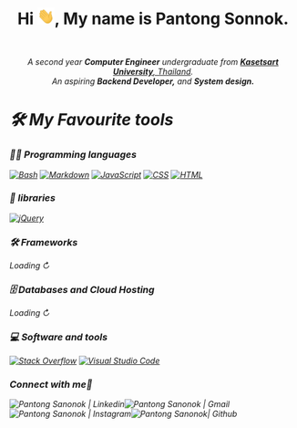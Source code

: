 <h1 align="center">Hi <img src="https://raw.githubusercontent.com/ABSphreak/ABSphreak/master/gifs/Hi.gif" width="30px">, My name is Pantong Sonnok. </h1>

<br>
<p align="center">
  <em>
    A second year <b>Computer Engineer</b> undergraduate from <a href="https://www.ku.ac.th/th"> <b>Kasetsart University</b>, Thailand</a>.<br>
    An aspiring <b>Backend Developer,</b>&nbsp;and <b> System design.</b> 
</p>


# 🛠️ My Favourite tools

### 👨‍💻 Programming languages

<p>
    <a href="#"><img alt="Bash" src="https://img.shields.io/badge/shell_script-%23121011.svg?style=for-the-badge&logo=gnu-bash&logoColor=white"></a>
    <a href="#"><img alt="Markdown" src="https://img.shields.io/badge/markdown-%23000000.svg?style=for-the-badge&logo=markdown&logoColor=white"></a>
    <a href="#"><img alt="JavaScript" src="https://img.shields.io/badge/javascript-%23323330.svg?style=for-the-badge&logo=javascript&logoColor=%23F7DF1E"></a>
    <a href="#"><img alt="CSS" src="https://img.shields.io/badge/css3-%231572B6.svg?style=for-the-badge&logo=css3&logoColor=white"></a>
    <a href="#"><img alt="HTML" src="https://img.shields.io/badge/html5-%23E34F26.svg?style=for-the-badge&logo=html5&logoColor=white"></a>
  
   
    

</p>

### 🧰  libraries

<p>
  <!-- libraries  -->  
  <a href="#"><img alt="jQuery" src="https://img.shields.io/badge/jquery-%230769AD.svg?style=for-the-badge&logo=jquery&logoColor=white"></a>

</p>

### 🛠️ Frameworks
<p>
  <!-- Frameworks  -->
  <!--   <a href="#"><img alt="Laravel" src="https://img.shields.io/badge/laravel-%23FF2D20.svg?style=for-the-badge&logo=laravel&logoColor=white"></a> -->
   <!-- <a href="#"><img alt="Express" src="https://img.shields.io/badge/express.js-%23404d59.svg?style=for-the-badge&logo=express&logoColor=%2361DAFB"></a>  -->
   Loading ↻
</p>

### 🗄️ Databases and Cloud Hosting

<p>
  Loading ↻
    <!-- <a href="#"><img alt="Azure" src="https://img.shields.io/badge/azure-%230072C6.svg?style=for-the-badge&logo=microsoftazure&logoColor=white"></a> -->
    <!-- <a href="#"><img alt="HTML" src="https://img.shields.io/badge/azure-%230072C6.svg?style=for-the-badge&logo=microsoftazure&logoColor=white"></a> -->

</p>

### 💻 Software and tools

<p>
    <a href="#"><img alt="Stack Overflow" src="https://img.shields.io/badge/-Stackoverflow-FE7A16?style=for-the-badge&logo=stack-overflow&logoColor=white"></a>
    <a href="#"><img alt="Visual Studio Code" src="https://img.shields.io/badge/Visual%20Studio%20Code-0078d7.svg?style=for-the-badge&logo=visual-studio-code&logoColor=white"></a>
  <!-- <a href="#"><img alt="Postman" src="https://img.shields.io/badge/Postman-FF6C37?style=for-the-badge&logo=postman&logoColor=white"></a> -->
</p>

</details>



### Connect with me🤝
  </hr>
  <a href="https://www.linkedin.com/in/pantong-sanonok-41b152308/">
   <img align="left" alt=" Pantong Sanonok | Linkedin" src="https://img.shields.io/badge/linkedin-%230077B5.svg?style=for-the-badge&logo=linkedin&logoColor=white" />
  </a>
  <a href="mailto:pantong.sano47@gmail.com">
    <img align="left" alt="Pantong Sanonok | Gmail" src="https://img.shields.io/badge/Gmail-D14836?style=for-the-badge&logo=gmail&logoColor=white" />
  </a>
   
<!--   <a href="https://x.com/PantongSanoker">
    <img align="left" alt="Pantong Sanonok| X" src="https://img.shields.io/badge/X-%23000000.svg?style=for-the-badge&logo=X&logoColor=white" />
  </a> -->
  <a href="https://www.instagram.com/ppantong_/?fbclid=IwZXh0bgNhZW0CMTAAAR2I08-ED1MWeS9dKH2554V2iKwfljUTriVaiP9txrJCnHbnKHkDyTSueKU_aem_Aeaz20ey_4mTUii3O0z60NQsKur1FVctrESIANb8lJecCtm__GNoxUn7jT8ae4hyyCmlyYxXo1IlywHuWbe18cQk">
    <img align="left" alt="Pantong Sanonok | Instagram" src="https://img.shields.io/badge/Instagram-%23E4405F.svg?style=for-the-badge&logo=Instagram&logoColor=white" />
  </a>
  
  <a href="https://github.com/Paxius025">
    <img align="left" alt="Pantong Sanonok| Github" src="https://img.shields.io/badge/github-%23121011.svg?style=for-the-badge&logo=github&logoColor=white" />
  </a>
<!--    <a href="https://https://www.facebook.com/Pantong.pp/">
    <img align="left" alt="Pantong Sanonok| Facebook" src="https://img.shields.io/badge/Facebook-%231877F2.svg?style=for-the-badge&logo=Facebook&logoColor=white" />
  </a> -->
  
  <br>
  


